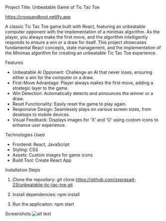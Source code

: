 Project Title: Unbeatable Game of Tic Tac Toe

https://crossandknot.netlify.app

A classic Tic Tac Toe game built with React, featuring an unbeatable computer opponent with the implementation of a minimax algorithm. As the player, you always make the first move, and the algorithm intelligently responds to ensure a win or a draw for itself. This project showcases fundamental React concepts, state management, and the implementation of the Minimax algorithm for creating an unbeatable Tic Tac Toe experience.

Features
- Unbeatable AI Opponent: Challenge an AI that never loses, ensuring either a win for the computer or a draw.
- First-Move Advantage: Player always makes the first move, adding a strategic layer to the game.
- Win Detection: Automatically detects and announces the winner or a draw.
- Reset Functionality: Easily reset the game to play again.
- Responsive Design: Seamlessly plays on various screen sizes, from desktops to mobile devices.
- Visual Feedback: Displays images for 'X' and 'O' using custom icons to enhance user experience.

Technologies Used
- Frontend: React, JavaScript
- Styling: CSS
- Assets: Custom images for game icons
- Build Tool: Create React App

Installation Steps
1. Clone the repository:
   git clone https://github.com/ssprasad-23/unbeatable-tic-tac-toe.git
   
2. Install dependencies:
   npm install

3. Run the applicaiton:
   npm start   


Screenshots
![alt text](<Screenshot 2024-09-21 at 6.58.00 PM-1.png>)
